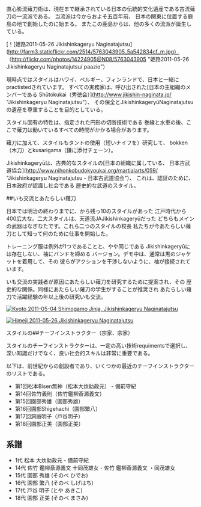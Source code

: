 直心影流薙刀術は、現在まで継承されている日本の伝統的文化遺産である古流薙刀の一流派である。
当流派は今からおよそ五百年前、
日本の関東に位置する鹿島の地で創始したのに始まる。
またこの鹿島からは、他の多くの流派が誕生している。

[！[姫路2011-05-26 Jikishinkageryu
Naginatajutsu](http://farm3.staticflickr.com/2514/5763043905_5a542834cf_m.jpg）
（http://flickr.com/photos/14224905@N08/5763043905 "姫路2011-05-26 Jikishinkageryu Naginatajutsu/ paazio"）

現時点ではスタイルはハワイ、ベルギー、フィンランドで、日本と一緒にpractistedされています。
すべての実務家は、呼び出された[日本の主組織のメンバーである
Shūtokukai（秀徳会）](http://www.jikishin-naginata.jp/ "Jikishinkageryu Naginatajutsu"）、
その保全とJikishinkageryūNaginatajutsuの遺産を尊重することを目的としている。

スタイル固有の特性は、指定された円形の切断技術である
巻線と水車の後、ここで薙刀は動いているすべての時間がかかる場合があります。

薙刀に加えて、スタイルもタントの使用（短いナイフを）研究して、
bokken（木刀）とkusarigama（鎌に添付チェーン）。

Jikishinkageryūは、古典的なスタイルの[日本の組織に属している、
日本古武道協会](http://www.nihonkobudokyoukai.org/martialarts/059/ "Jikishinkageryu Naginatajutsu - 日本古武道協会"）、
これは、認証のために、日本政府が認識し社会である
歴史的な武道のスタイル。


##いも交流とあたらしい薙刀

日本では明治の終わりまでに、から残っ10のスタイルがあった
江戸時代から400広大な。二大スタイルは、天道流JAJikishinkageryūだった
どちらもメインの武器はなぎなたです。これら二つのスタイルの校長
私たちが今あたらしい薙刀として知って何のために仕事を開始した。

トレーニング服は例外が1つであることと、やや同じである
Jikishinkageryūには存在しない、袖にバンドを締める
バージョン。デモ中は、通常は黒のジャケットを着用して、その
彼らがアクションを干渉しないように、袖が接続されています。

いも交流の実践者が原因にあたらしい薙刀を研究するために提案され、その
歴史的な関係。同様にあたらしい薙刀の学生がすることが推奨され
あたらしい薙刀で活躍経験の年以上後の研究いも交流。


[![Kyoto 2011-05-04 Shimogamo Jinja, Jikishinkageryu
Naginatajutsu](http://farm6.staticflickr.com/5185/5763043699_fcda29747e_m.jpg)
](http://flickr.com/photos/14224905@N08/5763043699 "Kyoto 2011-05-04 Shimogamo Jinja, Jikishinkageryu Naginatajutsu / paazio")

[![Himeji 2011-05-26 Jikishinkageryu
Naginatajutsu](http://farm3.staticflickr.com/2514/5763043905_5a542834cf_m.jpg)
](http://flickr.com/photos/14224905@N08/5763043905 "Himeji 2011-05-26 Jikishinkageryu Naginatajutsu / paazio")

スタイルの##チーフインストラクター（宗家、宗家）

スタイルのチーフインストラクターは、一定の高い技術requimentsで選択し、
深い知識だけでなく、良い社会的スキルは非常に重要である。

以下は、前世紀からの創設者であり、いくつかの最近のチーフインストラクターのリストである。

- 第1回松本Bisen無神（松本大炊助政元） - 備前守紀
- 第14回佐竹義則（佐竹鑑柳斎源義文）
- 第15回園部秀雄（園部秀雄）
- 第16回園部Shigehachi（園部繁八）
- 第17回洞爺明子（戸谷明子）
- 第18回園部正美（園部正美）



## 系譜

-   1代 松本 大炊助政元 - 備前守紀
-   14代 佐竹 鑑柳斎源義文 十同茂雄女 - 佐竹 鑑柳斎源義文 ・同茂雄女
-   15代 園部 秀雄 (そのべ ひでお)
-   16代 園部 繁八 (そのべ しげはち)
-   17代 戸谷 明子 (とや あきこ)
-   18代 園部 正美 (そのべ まさみ)

